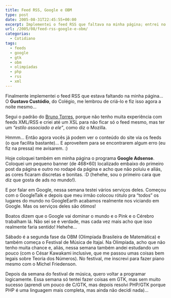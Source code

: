 ```yaml
---
title: Feed RSS, Google e OBM
type: post
date: 2005-08-31T22:45:55+00:00
excerpt: Implementei o feed RSS que faltava na minha página; entrei no programa Google Adsense; sábado é a segunda fase da OBM!
url: /2005/08/feed-rss-google-e-obm/
categorias:
  - Cotidiano
tags:
  - feeds
  - google
  - gtk
  - obm
  - olimpíadas
  - php
  - rss
  - xml
---
```


Finalmente implementei o feed RSS que estava faltando na minha página… O **Gustavo Custódio**, do Colégio, me lembrou de criá-lo e fiz isso agora a noite mesmo…

Segui o padrão do [Bruno Torres][1], porque não tenho muita experiência com feeds XML/RSS e criei até um XSL para não ficar só o feed mesmo, mas ter um _“estilo associado a ele”_, como diz o Mozilla.

Hmmm… Então agora vocês já podem ver o conteúdo do site via os feeds (o que facilita bastante)… E aproveitem para se encontrarem algum erro (eu fiz na pressa) me avisarem. :)

Hoje coloquei também em minha página o programa **Google Adsense**. Coloquei um pequeno banner (de 468×60) localizado embaixo do primeiro post da página e outro no rodapé da página e acho que não poluiu e aliás, as cores ficaram discretas e bonitas. :D (hehehe, sou o primeiro cara que diz que gosta de ads no mundo!).

E por falar em Google, nessa semana testei vários serviços deles. Começou com o GoogleTalk e depois que meu irmão colocou rótulo pra “todos” os lugares do mundo no GoogleEarth acabamos realmente nos viciando em Google. Mas os serviços deles são ótimos!

Boatos dizem que o Google vai dominar o mundo e o Pink e o Cérebro trabalham lá. Não sei se é verdade, mas cada vez mais acho que isso realmente faria sentido! Hehehe…

Sábado é a segunda fase da OBM (Olimpíada Brasileira de Matemática) e também começa o Festival de Música de Itajaí. Na Olimpíada, acho que não tenho muita chance e, aliás, nessa semana também andei estudando um pouco (com o César Kawakami inclusive, que me passou umas coisas bem legais sobre Teoria dos Números). No festival, me inscrevi para fazer piano mesmo com o Michel Friedenson.

Depois da semana do festival de música, quero voltar a programar logicamente. Essa semana só tentei fazer coisas em GTK, mas sem muito sucesso (aprendi um pouco de C/GTK, mas depois resolvi PHP/GTK porque PHP é uma linguagem mais completa, mas ainda não decidi nada)…

[1]: http://www.brunotorres.net
